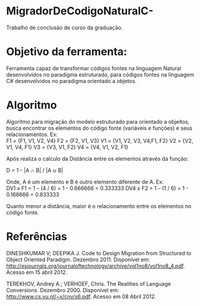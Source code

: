 # MigradorDeCodigoNaturalC-

Trabalho de conclusão de curso da graduação.

# Objetivo da ferramenta:
Ferramenta capaz de transformar códigos fontes na linguagem Natural desenvolvidos no paradigma estruturado, para códigos fontes na linguagem C# desenvolvidos no paradigma orientado a objetos.

# Algoritmo
Algoritmo para migração do modelo estruturado para orientado a objeitos, busca encontrar os elementos do código fonte (variáveis e funções) e seus relacionamentos.
Ex:  
F1 = {F1, V1, V2, V4}
F2 = {F2, V1, V3}
V1 = {V1, V2, V3, V4,F1, F2}
V2 = {V2, V1, V4,  F1}
V3 = {V3, V1,  F2}
V4 = {V4, V1, V2, F1}

Após realiza o calculo da Distância entre os elementos através da função:

D = 1 - |A ∩ B| / |A ∪ B|

Onde, A é um elemento e B é outro elemento diferente de A.
Ex:  
DV1 x F1 = 1 – (4 / 6) = 1 -  0.666666 = 0.333333
DV4 x F2 = 1 – (1 / 6) = 1 -  0.166666 = 0.833333

Quanto menor a distância, maior é o relacionamento entre os elementos no código fonte.


# Referências

DINESHKUMAR V; DEEPIKA J. Code to Design Migration from Structured to Object Oriented Paradigm. Dezembro 2011. Disponível em: http://esjournals.org/journaloftechnology/archive/vol1no8/vol1no8_4.pdf. Acesso em 15 abril 2012.

TEREKHOV, Andrey A.; VERHOEF, Chris. The Realities of Language Conversions. Dezembro 2000. Disponível em: http://www.cs.vu.nl/~x/cnv/s6.pdf. Acesso em 08 Abril 2012.
